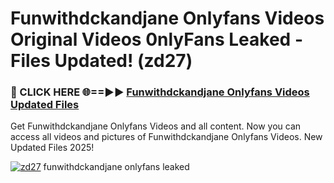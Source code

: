 # Funwithdckandjane Onlyfans Videos Original Videos 0nlyFans Leaked - Files Updated! (zd27)

<h3>🔴 CLICK HERE 🌐==►► <a href="https://best4dudes.click/HH4t6V" rel="nofollow">Funwithdckandjane Onlyfans Videos Updated Files</a></h3>

Get Funwithdckandjane Onlyfans Videos and all content. Now you can access all videos and pictures of Funwithdckandjane Onlyfans Videos. New Updated Files 2025!

[![zd27](https://github.com/user-attachments/assets/8c521d6e-e6e3-4a75-9320-d58ab9d79d5b)](https://best4dudes.click/HH4t6V)
funwithdckandjane onlyfans leaked